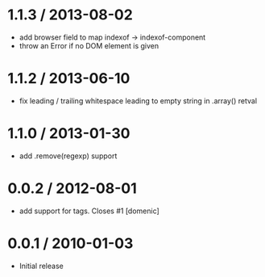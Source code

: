 
1.1.3 / 2013-08-02 
==================

 * add browser field to map indexof -> indexof-component
 * throw an Error if no DOM element is given

1.1.2 / 2013-06-10 
==================

 * fix leading / trailing whitespace leading to empty string in .array() retval

1.1.0 / 2013-01-30 
==================

  * add .remove(regexp) support

0.0.2 / 2012-08-01 
==================

  * add support for <body> tags. Closes #1 [domenic]

0.0.1 / 2010-01-03
==================

  * Initial release
